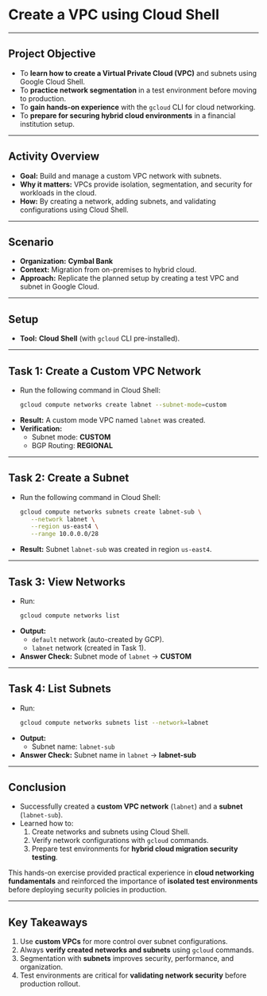 # Create a VPC using Cloud Shell  

---

## Project Objective  
- To **learn how to create a Virtual Private Cloud (VPC)** and subnets using Google Cloud Shell.  
- To **practice network segmentation** in a test environment before moving to production.  
- To **gain hands-on experience** with the `gcloud` CLI for cloud networking.  
- To **prepare for securing hybrid cloud environments** in a financial institution setup.  

---

## Activity Overview  
- **Goal:** Build and manage a custom VPC network with subnets.  
- **Why it matters:** VPCs provide isolation, segmentation, and security for workloads in the cloud.  
- **How:** By creating a network, adding subnets, and validating configurations using Cloud Shell.  

---

## Scenario  
- **Organization:** **Cymbal Bank**  
- **Context:** Migration from on-premises to hybrid cloud.  
- **Approach:** Replicate the planned setup by creating a test VPC and subnet in Google Cloud.  

---

## Setup  
- **Tool:** **Cloud Shell** (with `gcloud` CLI pre-installed).  

---

## Task 1: Create a Custom VPC Network  
- Run the following command in Cloud Shell:  
  ```bash
  gcloud compute networks create labnet --subnet-mode=custom
  ```
- **Result:** A custom mode VPC named `labnet` was created.  
- **Verification:**  
  - Subnet mode: **CUSTOM**  
  - BGP Routing: **REGIONAL**  

---

## Task 2: Create a Subnet  
- Run the following command in Cloud Shell:  
  ```bash
  gcloud compute networks subnets create labnet-sub \
     --network labnet \
     --region us-east4 \
     --range 10.0.0.0/28
  ```
- **Result:** Subnet `labnet-sub` was created in region `us-east4`.  

---

## Task 3: View Networks  
- Run:  
  ```bash
  gcloud compute networks list
  ```
- **Output:**  
  - `default` network (auto-created by GCP).  
  - `labnet` network (created in Task 1).  
- **Answer Check:** Subnet mode of `labnet` → **CUSTOM**  

---

## Task 4: List Subnets  
- Run:  
  ```bash
  gcloud compute networks subnets list --network=labnet
  ```
- **Output:**  
  - Subnet name: `labnet-sub`  
- **Answer Check:** Subnet name in `labnet` → **labnet-sub**  

---

## Conclusion  
- Successfully created a **custom VPC network** (`labnet`) and a **subnet** (`labnet-sub`).  
- Learned how to:  
  1. Create networks and subnets using Cloud Shell.  
  2. Verify network configurations with `gcloud` commands.  
  3. Prepare test environments for **hybrid cloud migration security testing**.  

This hands-on exercise provided practical experience in **cloud networking fundamentals** and reinforced the importance of **isolated test environments** before deploying security policies in production.  

---

## Key Takeaways  
1. Use **custom VPCs** for more control over subnet configurations.  
2. Always **verify created networks and subnets** using `gcloud` commands.  
3. Segmentation with **subnets** improves security, performance, and organization.  
4. Test environments are critical for **validating network security** before production rollout.  

